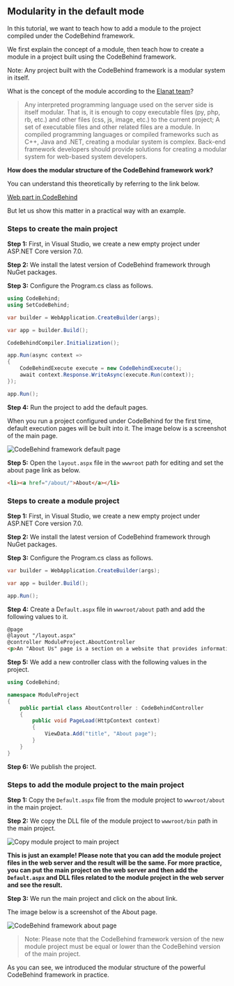 ## Modularity in the default mode

In this tutorial, we want to teach how to add a module to the project compiled under the CodeBehind framework.

We first explain the concept of a module, then teach how to create a module in a project built using the CodeBehind framework.

Note: Any project built with the CodeBehind framework is a modular system in itself.

What is the concept of the module according to the [Elanat team](https://elanat.net)?
>Any interpreted programming language used on the server side is itself modular. That is, it is enough to copy executable files (py, php, rb, etc.) and other files (css, js, image, etc.) to the current project; A set of executable files and other related files are a module. In compiled programming languages or compiled frameworks such as C++, Java and .NET, creating a modular system is complex. Back-end framework developers should provide solutions for creating a modular system for web-based system developers.

**How does the modular structure of the CodeBehind framework work?**

You can understand this theoretically by referring to the link below.

[Web part in CodeBehind](https://github.com/elanatframework/Code_behind/blob/elanat_framework/doc/web_part_in_code_behind.md)

But let us show this matter in a practical way with an example.

### Steps to create the main project

**Step 1:** First, in Visual Studio, we create a new empty project under ASP.NET Core version 7.0.

**Step 2:** We install the latest version of CodeBehind framework through NuGet packages.

**Step 3:** Configure the Program.cs class as follows.
```csharp
using CodeBehind;
using SetCodeBehind;

var builder = WebApplication.CreateBuilder(args);

var app = builder.Build();

CodeBehindCompiler.Initialization();

app.Run(async context =>
{
    CodeBehindExecute execute = new CodeBehindExecute();
    await context.Response.WriteAsync(execute.Run(context));
});

app.Run();
```

**Step 4:** Run the project to add the default pages.

When you run a project configured under CodeBehind for the first time, default execution pages will be built into it. The image below is a screenshot of the main page.

![CodeBehind framework default page](https://dev-to-uploads.s3.amazonaws.com/uploads/articles/mkfnhhs7w5y88u3okuo4.png)

**Step 5:** Open the `layout.aspx` file in the `wwwroot` path for editing and set the about page link as below.
```html
<li><a href="/about/">About</a></li>
```

### Steps to create a module project

**Step 1:** First, in Visual Studio, we create a new empty project under ASP.NET Core version 7.0.

**Step 2:** We install the latest version of CodeBehind framework through NuGet packages.

**Step 3:** Configure the Program.cs class as follows.

```csharp
var builder = WebApplication.CreateBuilder(args);

var app = builder.Build();

app.Run();
```

**Step 4:** Create a D`efault.aspx` file in `wwwroot/about` path and add the following values to it.

```html
@page
@layout "/layout.aspx"
@controller ModuleProject.AboutController
<p>An "About Us" page is a section on a website that provides information about a company, organization, or individual. It is an opportunity to tell the brand’s story, share its vision, history, values, and achievements, and introduce team members. The primary purpose of an About Us page is to inform the reader about the company and its operations, and it is also used to build trust and credibility with customers. This page is where site users go to learn more about the site they’re on, and it is helpful to define the audience for whom the page is being written, such as first-time visitors and regular users.</p>
```

**Step 5:** We add a new controller class with the following values in the project.

```csharp
using CodeBehind;

namespace ModuleProject
{
    public partial class AboutController : CodeBehindController
    {
        public void PageLoad(HttpContext context)
        {
            ViewData.Add("title", "About page");
        }
    }
}
```

**Step 6:** We publish the project.

### Steps to add the module project to the main project

**Step 1:** Copy the `Default.aspx` file from the module project to `wwwroot/about` in the main project.

**Step 2:** We copy the DLL file of the module project to `wwwroot/bin` path in the main project.

![Copy module project to main project](https://dev-to-uploads.s3.amazonaws.com/uploads/articles/naf7qvm74sbyzz8wvbt4.png)

**This is just an example! Please note that you can add the module project files in the web server and the result will be the same. For more practice, you can put the main project on the web server and then add the `Default.aspx` and DLL files related to the module project in the web server and see the result.**

**Step 3:** We run the main project and click on the about link.

The image below is a screenshot of the About page.

![CodeBehind framework about page](https://dev-to-uploads.s3.amazonaws.com/uploads/articles/nn6ehefgeawhxteuxolv.png)

> Note: Please note that the CodeBehind framework version of the new module project must be equal or lower than the CodeBehind version of the main project.

As you can see, we introduced the modular structure of the powerful CodeBehind framework in practice.
